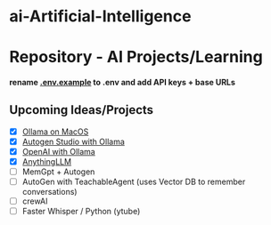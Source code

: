 # ai-Artificial-Intelligence

# **Repository** - AI Projects/Learning

#### rename [.env.example](https://github.com/al-amin/ai-Artificial-Intelligence/blob/main/.env.example) to .env and add API keys + base URLs

## Upcoming Ideas/Projects
- [x] [Ollama on MacOS](https://github.com/al-amin/ai-Artificial-Intelligence/tree/main/01_ollama_macos)
- [x] [Autogen Studio with Ollama](https://github.com/al-amin/ai-Artificial-Intelligence/tree/main/02_autogen_studio_with_ollama)
- [x] [OpenAI with Ollama](https://github.com/al-amin/ai-Artificial-Intelligence/blob/main/01_ollama_macos/01_openai_with_ollama.ipynb)
- [x] [AnythingLLM](https://github.com/al-amin/ai-Artificial-Intelligence/blob/main/01_ollama_macos/03_AnythingLLM_using_ollama.md)
- [ ] MemGpt + Autogen
- [ ] AutoGen with TeachableAgent (uses Vector DB to remember conversations)
- [ ] crewAI
- [ ] Faster Whisper / Python (ytube)
